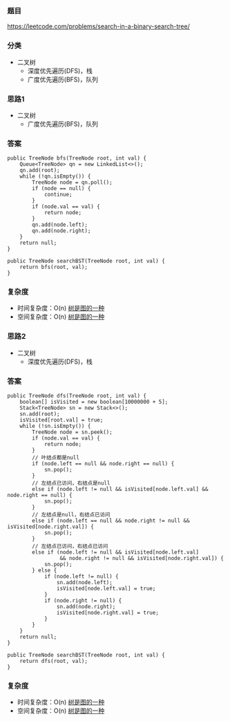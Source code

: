 ### 题目
https://leetcode.com/problems/search-in-a-binary-search-tree/

### 分类
* 二叉树
    * 深度优先遍历(DFS)，栈
    * 广度优先遍历(BFS)，队列

### 思路1
* 二叉树
    * 广度优先遍历(BFS)，队列

### 答案
```
public TreeNode bfs(TreeNode root, int val) {
    Queue<TreeNode> qn = new LinkedList<>();
    qn.add(root);
    while (!qn.isEmpty()) {
        TreeNode node = qn.poll();
        if (node == null) {
            continue;
        }
        if (node.val == val) {
            return node;
        }
        qn.add(node.left);
        qn.add(node.right);
    }
    return null;
}

public TreeNode searchBST(TreeNode root, int val) {
    return bfs(root, val);
}
```

### 复杂度
* 时间复杂度：O(n) [树是图的一种](https://github.com/HolmesJJ/CS2040S-Data-Structures-and-Algorithms/wiki/Breadth-First-Search(BFS)-and-Depth-First-Search(DFS))
* 空间复杂度：O(n) [树是图的一种](https://github.com/HolmesJJ/CS2040S-Data-Structures-and-Algorithms/wiki/Breadth-First-Search(BFS)-and-Depth-First-Search(DFS))

### 思路2
* 二叉树
    * 深度优先遍历(DFS)，栈

### 答案
```
public TreeNode dfs(TreeNode root, int val) {
    boolean[] isVisited = new boolean[10000000 + 5];
    Stack<TreeNode> sn = new Stack<>();
    sn.add(root);
    isVisited[root.val] = true;
    while (!sn.isEmpty()) {
        TreeNode node = sn.peek();
        if (node.val == val) {
            return node;
        }
        // 叶结点都是null
        if (node.left == null && node.right == null) {
            sn.pop();
        } 
        // 左结点已访问，右结点是null
        else if (node.left != null && isVisited[node.left.val] && node.right == null) {
            sn.pop();
        } 
        // 左结点是null，右结点已访问
        else if (node.left == null && node.right != null && isVisited[node.right.val]) {
            sn.pop();
        } 
        // 左结点已访问，右结点已访问
        else if (node.left != null && isVisited[node.left.val] 
                 && node.right != null && isVisited[node.right.val]) {
            sn.pop();
        } else {
            if (node.left != null) {
                sn.add(node.left);
                isVisited[node.left.val] = true;
            }
            if (node.right != null) {
                sn.add(node.right);
                isVisited[node.right.val] = true;
            }
        }
    }
    return null;
}

public TreeNode searchBST(TreeNode root, int val) {
    return dfs(root, val);
}
```

### 复杂度
* 时间复杂度：O(n) [树是图的一种](https://github.com/HolmesJJ/CS2040S-Data-Structures-and-Algorithms/wiki/Breadth-First-Search(BFS)-and-Depth-First-Search(DFS))
* 空间复杂度：O(n) [树是图的一种](https://github.com/HolmesJJ/CS2040S-Data-Structures-and-Algorithms/wiki/Breadth-First-Search(BFS)-and-Depth-First-Search(DFS))
